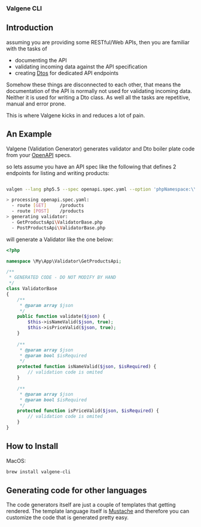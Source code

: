 ### Valgene CLI

## Introduction

assuming you are providing some RESTful/Web APIs, then you are familiar with the tasks of 

 - documenting the API
 - validating incoming data against the API specification
 - creating [Dtos](https://martinfowler.com/eaaCatalog/dataTransferObject.html) for dedicated API endpoints
 
Somehow these things are disconnected to each other, that means the documentation of the API is normally not used 
for validating incoming data. Neither it is used for writing a Dto class. As well all the tasks are repetitive, 
manual and error prone.

This is where Valgene kicks in and reduces a lot of pain.

## An Example

Valgene (Validation Generator) generates validator and Dto boiler plate code from 
 your [OpenAPI](https://github.com/OAI/OpenAPI-Specification/blob/master/versions/3.0.0.md) specs.

so lets assume you have an API spec like the following that defines 2 endpoints for listing and writing products:
```yaml


```

```bash
valgen --lang php5.5 --spec openapi.spec.yaml --option 'phpNamespace:\\My\\App\\Validator'

> processing openapi.spec.yaml:
  - route [GET]     /products
  - route [POST]    /products
> generating validator:
  - GetProductsApi\ValidatorBase.php
  - PostProductsApi\ValidatorBase.php
```

will generate a Validator like the one below:
```php
<?php

namespace \My\App\Validator\GetProductsApi;

/**
 * GENERATED CODE - DO NOT MODIFY BY HAND
 */
class ValidatorBase 
{
    /**
     * @param array $json
     */
    public function validate($json) {
        $this->isNameValid($json, true);
        $this->isPriceValid($json, true);
    }
    
    /**
     * @param array $json
     * @param bool $isRequired
     */
    protected function isNameValid($json, $isRequired) {
        // validation code is omited 
    }

    /**
     * @param array $json
     * @param bool $isRequired
     */
    protected function isPriceValid($json, $isRequired) {
        // validation code is omited 
    }
}
```

## How to Install

MacOS:
```bash
brew install valgene-cli
```

## Generating code for other languages

The code generators itself are just a couple of templates that getting rendered. 
The template language itself is [Mustache](https://mustache.github.io/) and therefore you can customize the code that is generated pretty easy.

